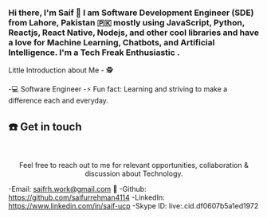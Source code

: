 ### Hi there, I'm Saif 👋 I am Software Development Engineer (SDE) from Lahore, Pakistan 🇵🇰 mostly using JavaScript, Python, Reactjs, React Native, Nodejs, and other cool libraries and have a love for Machine Learning, Chatbots, and Artificial Intelligence. I'm a Tech Freak Enthusiastic .

Little Introduction about Me - 🕵️

-💻  Software Engineer 
-⚡ Fun fact: Learning and striving to make a difference each and everyday.

 
## ☎️ Get in touch
<br>
<p align = "center">
Feel free to reach out to me for relevant opportunities, collaboration & discussion about Technology.

-Email: saifrh.work@gmail.com 📩
-Github: https://github.com/saifurrehman4114
-LinkedIn: https://www.linkedin.com/in/saif-ucp
-Skype ID: live:.cid.df0607b5a1ed1972
##



